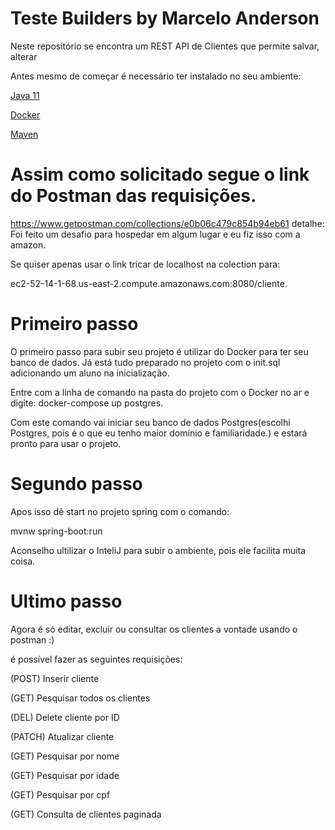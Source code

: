 # Teste Builders by Marcelo Anderson

 Neste repositório se encontra um REST API de Clientes que permite salvar, alterar 

 Antes mesmo de começar é necessário ter instalado no seu ambiente:
 
  [Java 11](https://www.oracle.com/java/technologies/javase-jdk11-downloads.html)
  
  [Docker](https://www.docker.com/products/docker-desktop)

 [Maven](https://maven.apache.org)
 
 # Assim como solicitado segue o link do Postman das requisições.
 
https://www.getpostman.com/collections/e0b06c479c854b94eb61
detalhe:
 Foi feito um desafio para hospedar em algum lugar e eu fiz isso com a amazon.
 
 Se quiser apenas usar o link tricar de localhost na colection para: 
 
 ec2-52-14-1-68.us-east-2.compute.amazonaws.com:8080/cliente.

# Primeiro passo

 O primeiro passo para subir seu projeto é utilizar do Docker para ter seu banco de dados. Já está tudo preparado no projeto com o init.sql adicionando um aluno na inicialização.
 
 Entre com a linha de comando na pasta do projeto com o Docker no ar e digite: docker-compose up postgres.
 
 Com este comando vai iniciar seu banco de dados Postgres(escolhi Postgres, pois é o que eu tenho maior domínio e familiaridade.) e estará pronto para usar o projeto.
 
# Segundo passo

  Apos isso dê start no projeto spring com o comando:
 
  mvnw spring-boot:run
 
  Aconselho ultilizar o InteliJ para subir o ambiente, pois ele facilita muita coisa.

# Ultimo passo

 Agora é só editar, excluir ou consultar os clientes a vontade usando o postman :)

é possível fazer as seguintes requisições:


(POST) Inserir cliente

(GET) Pesquisar todos os clientes

(DEL) Delete cliente por ID

(PATCH) Atualizar cliente

(GET) Pesquisar por nome

(GET) Pesquisar por idade

(GET) Pesquisar por cpf

(GET) Consulta de clientes paginada
